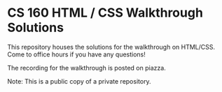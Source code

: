 
# CS 160 HTML / CSS Walkthrough Solutions

This repository houses the solutions for the walkthrough on HTML/CSS. Come to office hours if you have any questions!

The recording for the walkthrough is posted on piazza.

Note: This is a public copy of a private repository.

